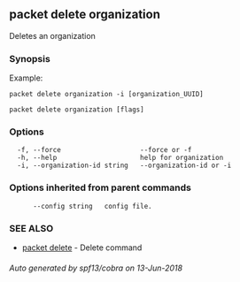 ## packet delete organization

Deletes an organization

### Synopsis

Example:
	
	packet delete organization -i [organization_UUID]
	

```
packet delete organization [flags]
```

### Options

```
  -f, --force                    --force or -f
  -h, --help                     help for organization
  -i, --organization-id string   --organization-id or -i
```

### Options inherited from parent commands

```
      --config string   config file.
```

### SEE ALSO

* [packet delete](packet_delete.md)	 - Delete command

###### Auto generated by spf13/cobra on 13-Jun-2018

